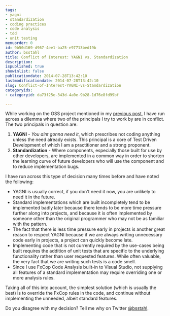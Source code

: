 ```yaml
---
tags:
- yagni
- standardization
- coding practices
- code analysis
- tdd
- unit testing
menuorder: 0
id: 9b50d169-d967-4ee1-ba25-e97713bed19b
author: bsstahl
title: Conflict of Interest: YAGNI vs. Standardization
description: 
ispublished: true
showinlist: false
publicationdate: 2014-07-28T13:42:10
lastmodificationdate: 2014-07-28T13:42:10
slug: Conflict-of-Interest-YAGNI-vs-Standardization
categoryids:
- categoryid: da73f25e-343d-4a0e-9b28-1d76e8fd99bf

---
```


While working on the OSS project mentioned in my [previous post](http://www.cognitiveinheritance.com/post/New-OSS-Project.aspx), I have run across a dilemma where two of the principals I try to work by are in conflict. The two principals in question are:

1. **YAGNI** - *You aint gonna need it*, which prescribes not coding anything unless the need already exists. This principal is a core of Test Driven Development of which I am a practitioner and a strong proponent.
2. **Standardization** - Where components, especially those built for use by other developers, are implemented in a common way in order to shorten the learning curve of future developers who will use the component and to reduce implementation bugs.


I have run across this type of decision many times before and have noted the following:

- YAGNI is usually correct, if you don't need it now, you are unlikely to need it in the future.
- Standard implementations which are built incompletely tend to be implemented badly later because there tends to be more time pressure further along into projects, and because it is often implemented by someone other than the original programmer who may not be as familiar with the pattern.
- The fact that there is less time pressure early in projects is another great reason to respect YAGNI because if we are always writing unnecessary code early in projects, a project can quickly become late.
- Implementing code that is not currently required by the use-cases being built requires the addition of unit tests that are specific to the underlying functionality rather than user requested features. While often valuable, the very fact that we are writing such tests is a code smell.
- Since I use FxCop Code Analysis built-in to Visual Studio, not supplying all features of a standard implementation may require overriding one or more analysis rules.


Taking all of this into account, the simplest solution (which is usually the best) is to override the FxCop rules in the code, and continue without implementing the unneeded, albeit standard features.

Do you disagree with my decision? Tell me why on Twitter [@bsstahl](http://twitter.com/bsstahl).

